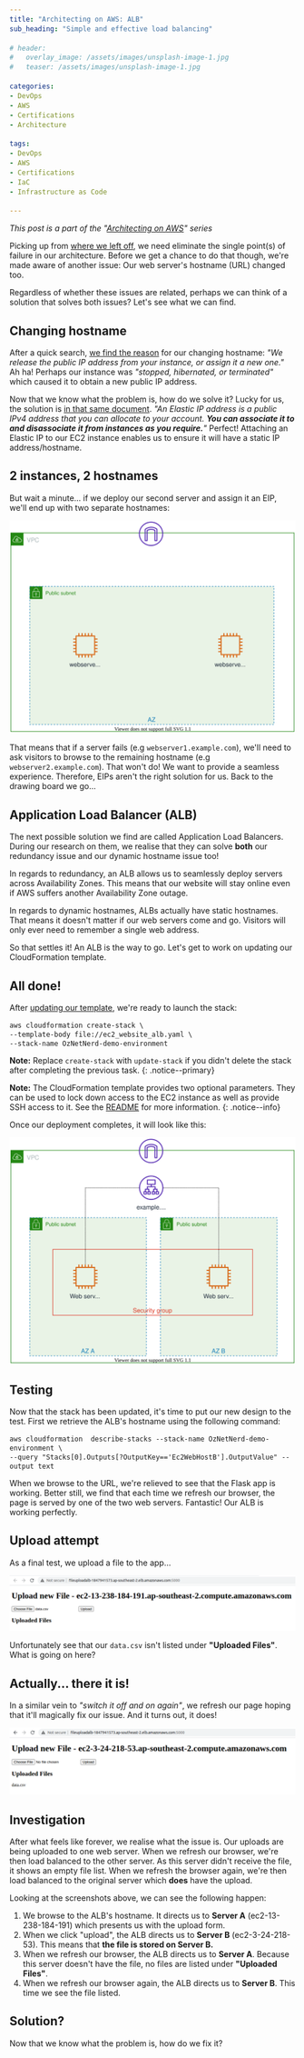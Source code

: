 ```yaml
---
title: "Architecting on AWS: ALB"
sub_heading: "Simple and effective load balancing"

# header:
#   overlay_image: /assets/images/unsplash-image-1.jpg
#   teaser: /assets/images/unsplash-image-1.jpg

categories:
- DevOps
- AWS
- Certifications
- Architecture

tags:
- DevOps
- AWS
- Certifications
- IaC
- Infrastructure as Code

---
```


_This post is a part of the "[Architecting on AWS](/2020/10/17/architecting-on-aws/)" series_

Picking up from [where we left off](/2020/10/21/architecting-on-aws-ec2/#a-job-well-done-or-not), we need eliminate the single point(s) of failure in our architecture. Before we get a chance to do that though, we're made aware of another issue: Our web server's hostname (URL) changed too.

Regardless of whether these issues are related, perhaps we can think of a solution that solves both issues? Let's see what we can find.

## Changing hostname

After a quick search, [we find the reason](https://docs.aws.amazon.com/AWSEC2/latest/UserGuide/using-instance-addressing.html#concepts-public-addresses) for our changing hostname: _"We release the public IP address from your instance, or assign it a new one."_   Ah ha! Perhaps our instance was _"stopped, hibernated, or terminated"_ which caused it to obtain a new public IP address.

Now that we know what the problem is, how do we solve it? Lucky for us, the solution is [in that same document](https://docs.aws.amazon.com/AWSEC2/latest/UserGuide/using-instance-addressing.html#ip-addressing-eips). _"An Elastic IP address is a public IPv4 address that you can allocate to your account. **You can associate it to and disassociate it from instances as you require.**"_ Perfect! Attaching an Elastic IP to our EC2 instance enables us to ensure it will have a static IP address/hostname. 

## 2 instances, 2 hostnames

But wait a minute... if we deploy our second server and assign it an EIP, we'll end up with two separate hostnames:

<p align="center"><img src="/assets/2020/10/ec2_website_2_hosts.svg" /></p>

That means that if a server fails (e.g `webserver1.example.com`), we'll need to ask visitors to browse to the remaining hostname (e.g `webserver2.example.com`). That won't do! We want to provide a seamless experience. Therefore, EIPs aren't the right solution for us. Back to the drawing board we go...

## Application Load Balancer (ALB)

The next possible solution we find are called Application Load Balancers. During our research on them, we realise that they can solve **both** our redundancy issue and our dynamic hostname issue too! 

In regards to redundancy, an ALB allows us to seamlessly deploy servers across Availability Zones. This means that our website will stay online even if AWS suffers another Availability Zone outage.

In regards to dynamic hostnames, ALBs actually have static hostnames. That means it doesn't matter if our web servers come and go. Visitors will only ever need to remember a single web address. 

So that settles it! An ALB is the way to go. Let's get to work on updating our CloudFormation template.

## All done!

After [updating our template](https://github.com/OzNetNerd/Architecting-on-AWS/blob/main/EC2_Website_ALB/ec2_website_alb.yaml), we're ready to launch the stack:

```
aws cloudformation create-stack \
--template-body file://ec2_website_alb.yaml \
--stack-name OzNetNerd-demo-environment
```

__Note:__ Replace `create-stack` with `update-stack` if you didn't delete the stack after completing the previous task.
{: .notice--primary}

__Note:__ The CloudFormation template provides two optional parameters. They can be used to lock down access to the EC2 instance as well as provide SSH access to it. See the [README](https://github.com/OzNetNerd/Architecting-on-AWS/tree/main/EC2_Website_ALB) for more information.
{: .notice--info}

Once our deployment completes, it will look like this:

<p align="center"><img src="/assets/2020/10/ec2_website_alb_diagram.svg" /></p>

## Testing

Now that the stack has been updated, it's time to put our new design to the test. First we retrieve the ALB's hostname using the following command:

```
aws cloudformation  describe-stacks --stack-name OzNetNerd-demo-environment \
--query "Stacks[0].Outputs[?OutputKey=='Ec2WebHostB'].OutputValue" --output text
```

When we browse to the URL, we're relieved to see that the Flask app is working. Better still, we find that each time we refresh our browser, the page is served by one of the two web servers. Fantastic! Our ALB is working perfectly.

## Upload attempt

As a final test, we upload a file to the app... 

[![](/assets/2020/10/alb_upload.png)](/assets/2020/10/alb_upload.png)

Unfortunately see that our `data.csv` isn't listed under **"Uploaded Files"**. What is going on here?

## Actually... there it is!

In a similar vein to _"switch it off and on again"_, we refresh our page hoping that it'll magically fix our issue. And it turns out, it does!

[![](/assets/2020/10/alb_upload_found.png)](/assets/2020/10/alb_upload_found.png)


## Investigation

After what feels like forever, we realise what the issue is. Our uploads are being uploaded to one web server. When we refresh our browser, we're then load balanced to the other server. As this server didn't receive the file, it shows an empty file list. When we refresh the browser again, we're then load balanced to the original server which **does** have the upload.

Looking at the screenshots above, we can see the following happen:

1. We browse to the ALB's hostname. It directs us to **Server A** (ec2-13-238-184-191) which presents us with the upload form. 
2. When we click "upload", the ALB directs us to **Server B** (ec2-3-24-218-53). This means that **the file is stored on Server B.**
3. When we refresh our browser, the ALB directs us to **Server A**. Because this server doesn't have the file, no files are listed under **"Uploaded Files"**.
4. When we refresh our browser again, the ALB directs us to **Server B**. This time we see the file listed.

## Solution?

Now that we know what the problem is, how do we fix it?